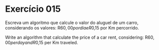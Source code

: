 # Exercício 015
 Escreva um algoritmo que calcule o valor do aluguel de um
 carro, considerando os valores: R$60,00 por dia e R$0,15 por
 Km percorrido.
 
 Write an algorithm that calculate the price of a car rent,
 considering: R$60,00 per day and R$0,15 per Km traveled.